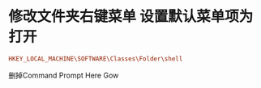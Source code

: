 # 修改文件夹右键菜单 设置默认菜单项为打开

```ini
HKEY_LOCAL_MACHINE\SOFTWARE\Classes\Folder\shell
```

删掉Command Prompt Here Gow
